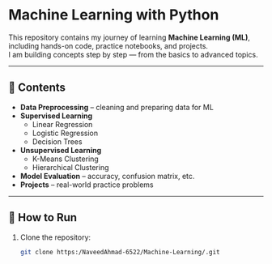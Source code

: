 # Machine Learning with Python

This repository contains my journey of learning **Machine Learning (ML)**, including hands-on code, practice notebooks, and projects.  
I am building concepts step by step — from the basics to advanced topics.

---

## 📂 Contents
- **Data Preprocessing** – cleaning and preparing data for ML
- **Supervised Learning**
  - Linear Regression
  - Logistic Regression
  - Decision Trees
- **Unsupervised Learning**
  - K-Means Clustering
  - Hierarchical Clustering
- **Model Evaluation** – accuracy, confusion matrix, etc.
- **Projects** – real-world practice problems

---

## 🚀 How to Run
1. Clone the repository:
   ```bash
   git clone https:/NaveedAhmad-6522/Machine-Learning/.git
